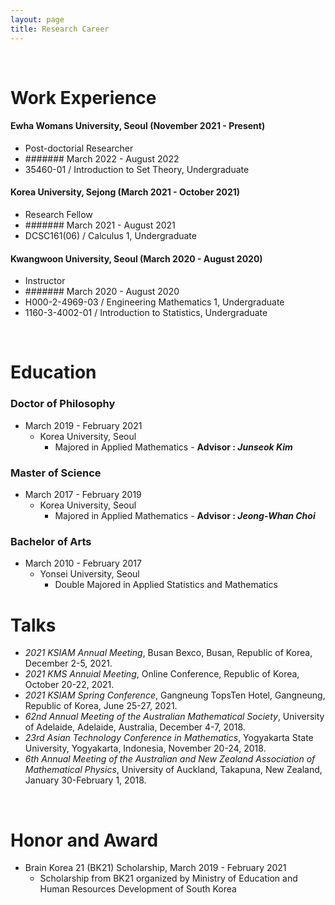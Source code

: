 ```yaml
---
layout: page
title: Research Career
---
```


<br/>


# Work Experience

#### Ewha Womans University, Seoul (November 2021 - Present)
* Post-doctorial Researcher
 * ####### March 2022 - August 2022
  * 35460-01 / Introduction to Set Theory, Undergraduate


#### Korea University, Sejong (March 2021 - October 2021)
* Research Fellow
 * ####### March 2021 - August 2021
  * DCSC161(06) / Calculus 1, Undergraduate


#### Kwangwoon University, Seoul (March 2020 - August 2020)
* Instructor
 * ####### March 2020 - August 2020
  * H000-2-4969-03 / Engineering Mathematics 1, Undergraduate
  * 1160-3-4002-01 / Introduction to Statistics, Undergraduate


<br/>

# Education

### Doctor of Philosophy

* March 2019 - February 2021
  * Korea University, Seoul
    * Majored in Applied Mathematics - **Advisor : _Junseok Kim_**

### Master of Science

* March 2017 - February 2019
  * Korea University, Seoul
    * Majored in Applied Mathematics - **Advisor : _Jeong-Whan Choi_**

### Bachelor of Arts

* March 2010 - February 2017
  * Yonsei University, Seoul
    * Double Majored in Applied Statistics and Mathematics

# Talks

* _2021 KSIAM Annual Meeting_, Busan Bexco, Busan, Republic of Korea, December 2-5, 2021.
* _2021 KMS Annuial Meeting_, Online Conference, Republic of Korea, October 20-22, 2021.
* _2021 KSIAM Spring Conference_, Gangneung TopsTen Hotel, Gangneung, Republic of Korea, June 25-27, 2021.
* _62nd Annual Meeting of the Australian Mathematical Society_, University of Adelaide, Adelaide, Australia, December 4-7, 2018.
* _23rd Asian Technology Conference in Mathematics_, Yogyakarta State University, Yogyakarta, Indonesia, November 20-24, 2018.
* _6th Annual Meeting of the Australian and New Zealand Association of Mathematical Physics_, University of Auckland, Takapuna, New Zealand, January 30-February 1, 2018.


<br/>

# Honor and Award

* Brain Korea 21 (BK21) Scholarship, March 2019 - February 2021
  * Scholarship from BK21 organized by Ministry of Education and Human Resources Development of South Korea
